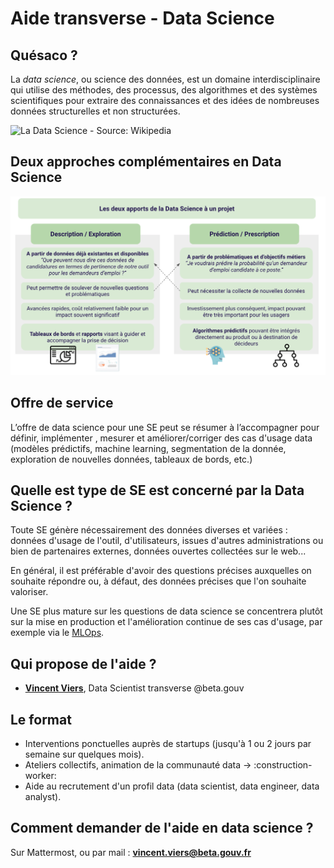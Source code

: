 # Aide transverse - Data Science

## Quésaco ?

La _data science_, ou science des données, est un domaine interdisciplinaire qui utilise des méthodes, des processus, des algorithmes et des systèmes scientifiques pour extraire des connaissances et des idées de nombreuses données structurelles et non structurées.

![La Data Science - Source: Wikipedia](https://upload.wikimedia.org/wikipedia/commons/4/44/DataScienceDisciplines.png)

## Deux approches complémentaires en Data Science

![Deux approches Data Science](../../.gitbook/assets/data-science-approaches.png)

## Offre de service

L’offre de data science pour une SE peut se résumer à l’accompagner pour définir, implémenter , mesurer et améliorer/corriger des cas d'usage data (modèles prédictifs, machine learning, segmentation de la donnée, exploration de nouvelles données, tableaux de bords, etc.)

## Quelle est type de SE est concerné par la Data Science ?

Toute SE génère nécessairement des données diverses et variées : données d'usage de l'outil, d'utilisateurs, issues d'autres administrations ou bien de partenaires externes, données ouvertes collectées sur le web...

En général, il est préférable d'avoir des questions précises auxquelles on souhaite répondre ou, à défaut, des données précises que l'on souhaite valoriser.

Une SE plus mature sur les questions de data science se concentrera plutôt sur la mise en production et l'amélioration continue de ses cas d'usage, par exemple via le [MLOps](https://ml-ops.org/).

## Qui propose de l'aide ?

* [**Vincent Viers**](https://www.linkedin.com/in/vincent-viers/), Data Scientist transverse @beta.gouv

## Le format

* Interventions ponctuelles auprès de startups (jusqu'à 1 ou 2 jours par semaine sur quelques mois).
* Ateliers collectifs, animation de la communauté data -> :construction-worker:
* Aide au recrutement d'un profil data (data scientist, data engineer, data analyst).

## Comment demander de l'aide en data science ?

Sur Mattermost, ou par mail : **vincent.viers@beta.gouv.fr**
